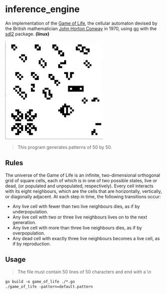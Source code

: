 # inference_engine

An implementation of the [Game of Life](https://en.wikipedia.org/wiki/Conway%27s_Game_of_Life), the cellular automaton devised by the British mathematician [John Horton Conway](https://en.wikipedia.org/wiki/John_Horton_Conway) in 1970, using [go](https://golang.org/) with the [sdl2](https://github.com/veandco/go-sdl2) package. __(linux)__

![Recordit GIF](https://github.com/trixky/game_of_life/blob/main/demo/demo.gif)

> This program generates patterns of 50 by 50.

## Rules

The universe of the Game of Life is an infinite, two-dimensional orthogonal grid of square cells, each of which is in one of two possible states, live or dead, (or populated and unpopulated, respectively). Every cell interacts with its eight neighbours, which are the cells that are horizontally, vertically, or diagonally adjacent. At each step in time, the following transitions occur:

- Any live cell with fewer than two live neighbours dies, as if by underpopulation.
- Any live cell with two or three live neighbours lives on to the next generation.
- Any live cell with more than three live neighbours dies, as if by overpopulation.
- Any dead cell with exactly three live neighbours becomes a live cell, as if by reproduction.


## Usage

> The file must contain 50 lines of 50 characters and end with a \n

```
go build -o game_of_life ./*.go
./game_of_life -pattern=default.pattern
```

